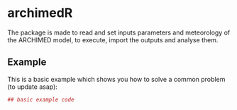 
<!-- README.md is generated from README.Rmd. Please edit that file -->
archimedR
=========

The package is made to read and set inputs parameters and meteorology of the ARCHIMED model, to execute, import the outputs and analyse them.

Example
-------

This is a basic example which shows you how to solve a common problem (to update asap):

``` r
## basic example code
```
